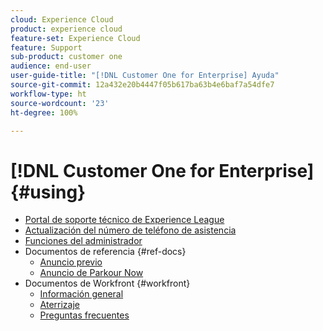 ```yaml
---
cloud: Experience Cloud
product: experience cloud
feature-set: Experience Cloud
feature: Support
sub-product: customer one
audience: end-user
user-guide-title: "[!DNL Customer One for Enterprise] Ayuda"
source-git-commit: 12a432e20b4447f05b617ba63b4e6baf7a54dfe7
workflow-type: ht
source-wordcount: '23'
ht-degree: 100%

---
```



# [!DNL Customer One for Enterprise] {#using}

+ [Portal de soporte técnico de Experience League](home.md)
+ [Actualización del número de teléfono de asistencia](phone-numbers.md)
+ [Funciones del administrador](admin-roles.md)
+ Documentos de referencia {#ref-docs}
   + [Anuncio previo](intro-customer-support.md)
   + [Anuncio de Parkour Now](parkour-now.md)
+ Documentos de Workfront {#workfront}
   + [Información general](overview.md)
   + [Aterrizaje](landing.md)
   + [Preguntas frecuentes](faq.md)


